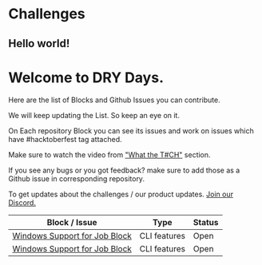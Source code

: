 # Challenges

## Hello world!

# Welcome to DRY Days.

Here are the list of Blocks and Github Issues you can contribute.

We will keep updating the List. So keep an eye on it.

On Each repository Block you can see its issues and work on issues which have #hacktoberfest tag attached.

Make sure to watch the video from ["What the T#CH"](https://hacktoberfest.appblocks.com/#techSection) section.

If you see any bugs or you got feedback? make sure to add those as a Github issue in corresponding repository.

To get updates about the challenges / our product updates. [Join our Discord.](https://discord.com/invite/b7YSVvHp2x)

| Block / Issue | Type | Status |
| ----------- | ----------- | ----------- |
|[Windows Support for Job Block](https://github.com/appblocks-hub/BB-CLI/issues/9)   | CLI features   |Open       |
|[Windows Support for Job Block](https://github.com/appblocks-hub/BB-CLI/issues/9)   | CLI features   |Open       |
